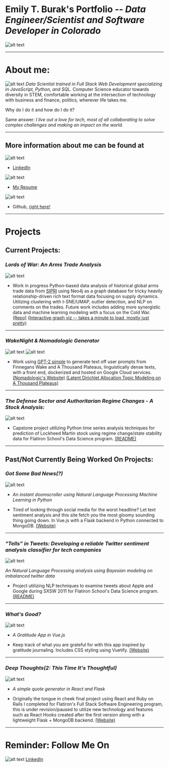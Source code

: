 # **Emily T. Burak's Portfolio** _-- Data Engineer/Scientist and Software Developer in Colorado_

![alt text](profile.jpg)

---

# **About me:**

![alt text](flowerz.png)
_Data Scientist trained in Full Stack Web Development specializing in JavaScript, Python, and SQL._ Computer Science educator towards diversity in STEM, comfortable working at the intersection of technology with business and finance, politics, wherever life takes me.

Why do I do it and how do I do it?

Same answer: _I live out a love for tech, most of all collaborating to solve complex challenges and making an impact on the world._

---

## More information about me can be found at

![alt text](lincolned.png)

- [LinkedIn](https://www.linkedin.com/in/michael-burak/)

![alt text](resumecap.png)

- [My Resume](https://docs.google.com/document/d/1GM-2y2pKSyvS0RD0umWTW-D-1mJSTeuM3DI1SMKzAbM/edit?usp=sharing)

![alt text](gitglad.png)

- Github, [right here!](https://github.com/MichaelBurak)

---

# **Projects**

## Current Projects:

### _Lords of War: An Arms Trade Analysis_

![alt text](lowcap.png)

- Work in progress Python-based data analysis of historical global arms trade data from [SIPRI](https://www.sipri.org/databases/armstransfers) using Neo4j as a graph database for tricky heavily relationship-driven rich text format data focusing on supply dynamics. Utilizing clustering with t-SNE/UMAP, outlier detection, and NLP on comments on the trades. Future work includes adding more synergistic data and machine learning modeling with a focus on the Cold War. [(Repo)](https://github.com/MichaelBurak/arms-trade-analysis)
  [(Interactive graph viz -- takes a minute to load, mostly just pretty)](https://arms-trade-connections-viz.netlify.app/)

---

### _WakeNight & Nomadologic Generator_

![alt text](wakegen.png)
![alt text](nomadologic.png)

- Work using [GPT-2 simple](https://github.com/minimaxir/gpt-2-simple) to generate text off user prompts from Finnegans Wake and A Thousand Plateaus, linguistically dense texts, with a front end, dockerized and hosted on Google Cloud services.[(Nomadologic's Website)](https://nomadologic-generator.netlify.app/)
  [(Latent Dirichlet Allocation Topic Modeling on A Thousand Plateaus)](https://nomad-lda.herokuapp.com/)

---

### _The Defense Sector and Authoritarian Regime Changes - A Stock Analysis:_

![alt text](defense.jpg)

- Capstone project utilizing Python time series analysis techniques for prediction of Lockheed Martin stock using regime change/state stability data for Flatiron School's Data Science program. [(README)](https://defense-sector-authoritarianism.netlify.app/)

---

## Past/Not Currently Being Worked On Projects:

### _Got Some Bad News(?)_

![alt text](badnewscap.png)

- _An instant doomscroller using Natural Language Processing Machine Learning in Python_

- Tired of looking through social media for the worst headline? Let text sentiment analysis and this site fetch you the most gloomy sounding thing going down. In Vue.js with a Flask backend in Python connected to MongoDB. [(Website)](https://badnewsdoomscroller.netlify.app/)

---

### _"Tells” in Tweets: Developing a reliable Twitter sentiment analysis classifier for tech companies_

![alt text](tellstweets.jpg)

_An Natural Language Processing analysis using Bayesian modeling on imbalanced twitter data_

- Project utilizing NLP techniques to examine tweets about Apple and Google during SXSW 2011 for Flatiron School's Data Science program.
  [(README)](https://tells-in-tweets.netlify.app/)

---

### _What's Good?_

![alt text](whatsgood.jpg)

- _A Gratitude App in Vue.js_

- Keep track of what you are grateful for with this app inspired by gratitude journaling. Includes CSS styling using Vuetify. [(Website)](https://whatsgoodgratitude.netlify.app/)

---

### _Deep Thoughts(2: This Time It's Thoughtful)_

![alt text](deepthoughts.png)

- _A simple quote generator in React and Flask_

- Originally the tongue in cheek final project using React and Ruby on Rails I completed for Flatiron's Full Stack Software Engineering program, this is under revision/paused to utilize new technology and features such as React Hooks created after the first version along with a lightweight Flask + MongoDB backend. [(Website)](https://deep-thoughts2-flask.herokuapp.com/)

---

# **Reminder: Follow Me On**

![alt text](https://cdn.jsdelivr.net/npm/simple-icons@3.0.1/icons/linkedin.svg)
[LinkedIn](https://www.linkedin.com/in/michael-burak/)
